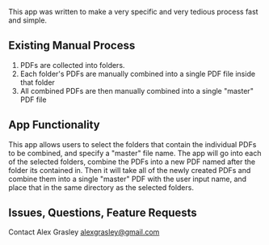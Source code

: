 This app was written to make a very specific and very tedious process fast and simple.

## Existing Manual Process
1. PDFs are collected into folders.
2. Each folder's PDFs are manually combined into a single PDF file inside that folder
3. All combined PDFs are then manually combined into a single "master" PDF file 

## App Functionality

This app allows users to select the folders that contain the individual PDFs to be combined, and specify a "master" file name. The app will go into each of the selected folders,
combine the PDFs into a new PDF named after the folder its contained in. Then it will take all of the newly created PDFs and combine them into a single "master" PDF with the 
user input name, and place that in the same directory as the selected folders.

## Issues, Questions, Feature Requests
Contact Alex Grasley
alexgrasley@gmail.com
